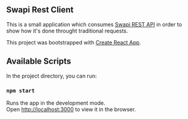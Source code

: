 ## Swapi Rest Client

This is a small application which consumes [Swapi REST API](https://swapi.co/) in order to show how it's done throught traditional requests.

This project was bootstrapped with [Create React App](https://github.com/facebook/create-react-app).

## Available Scripts

In the project directory, you can run:

### `npm start`

Runs the app in the development mode.<br>
Open [http://localhost:3000](http://localhost:3000) to view it in the browser.
